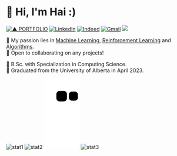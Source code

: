 <!-- ### Hi there 👋 -->


<!-- **haicanberra/haicanberra** is a ✨ _special_ ✨ repository because its `README.md` (this file) appears on your GitHub profile. -->

# 🌟 Hi, I'm Hai :)  
[![▲ PORTFOLIO](https://img.shields.io/badge/▲_PORTFOLIO-ffffff?style=for-the-badge)](https://haicanberra.github.io) [![LinkedIn](https://img.shields.io/badge/linkedin-%230077B5.svg?style=for-the-badge&logo=linkedin&logoColor=white)](https://linkedin.com/in/manhhaihoang) [![Indeed](https://img.shields.io/badge/indeed-003A9B?style=for-the-badge&logo=indeed&logoColor=white)](https://profile.indeed.com/p/haih-nmyb39h) [![Gmail](https://img.shields.io/badge/Gmail-D14836?style=for-the-badge&logo=gmail&logoColor=white)](mailto:haicanberra@gmail.com) ![](https://komarev.com/ghpvc/?username=haicanberra&style=for-the-badge&label=&color=yellow)
  
🌱 My passion lies in <ins>Machine Learning</ins>, <ins>Reinforcement Learning</ins> and <ins>Algorithms</ins>.  
🌲 Open to collaborating on any projects!  
  
🌴 B.Sc. with Specialization in Computing Science.  
🌾 Graduated from the University of Alberta in April 2023.  

![stat1](https://github-readme-stats.vercel.app/api?username=haicanberra&theme=transparent&hide_border=true&show_icons=true&include_all_commits=true&count_private=true)
![stat2](https://github-readme-stats.vercel.app/api/top-langs/?username=haicanberra&theme=transparent&hide_border=true&include_all_commits=true&langs_count=8&count_private=true&layout=compact)
![snake gif](https://github.com/haicanberra/haicanberra/blob/output/github-contribution-grid-snake.svg)
![stat3](https://github-readme-activity-graph.vercel.app/graph?username=haicanberra&theme=github-compact)




